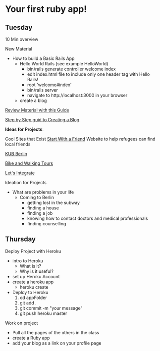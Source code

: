 # Your first ruby app!

## Tuesday
10 Min overview

New Material
- How to build a Basic Rails App
  - Hello World Rails (see example HelloWorld)
    - bin/rails generate controller welcome index
    - edit index.html file to include only one header tag with Hello Rails!
    - root 'welcome#index'
    - bin/rails server 
    - navigate to http://localhost:3000 in your browser
  - create a blog


[Review Material with this Guide](http://guides.rubyonrails.org/getting_started.html)

[Step by Step guid to Creating a Blog](http://sixrevisions.com/web-development/how-to-create-a-blog-from-scratch-using-ruby-on-rails/)




__Ideas for Projects__:

Cool Sites that Exist
[Start With a Friend](http://www.start-with-a-friend.de/)
Website to help refugees can find local friends

[KUB Berlin](http://www.kub-berlin.org/index.php/en)

[Bike and Walking Tours](http://www.daz.de/sixcms/detail.php?object_id=&area_id=34&id=16358829&template_id=46&lang=de)

[Let's Integrate](https://letsintegrate.de/en)


Ideation for Projects
- What are problems in your life
  - Coming to Berlin
    - getting lost in the subway
    - finding a house
    - finding a job
    - knowing how to contact doctors and medical professionals
    - finding counselling
    


## Thursday

Deploy Project with Heroku
- intro to Heroku
  - What is it?
  - Why is it useful?
- set up Heroku Account
- create a heroku app
  - heroku create
- Deploy to Heroku
  1. cd appFolder
  2. git add .
  3. git commit -m "your message"
  4. git push heroku master

Work on project
- Pull all the pages of the others in the class
- create a Ruby app 
- add your blog as a link on your profile page

